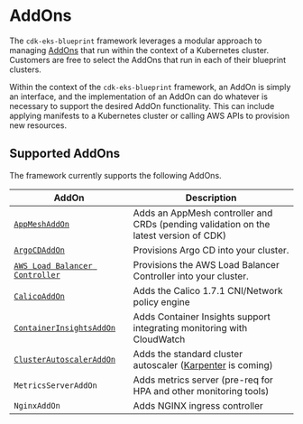 # AddOns

The `cdk-eks-blueprint` framework leverages a modular approach to managing [AddOns](https://kubernetes.io/docs/concepts/cluster-administration/addons/) that run within the context of a Kubernetes cluster. Customers are free to select the AddOns that run in each of their blueprint clusters.

Within the context of the `cdk-eks-blueprint` framework, an AddOn is simply an interface, and the implementation of an AddOn can do whatever is necessary to support the desired AddOn functionality. This can include applying manifests to a Kubernetes cluster or calling AWS APIs to provision new resources. 

## Supported AddOns

The framework currently supports the following AddOns.

| AddOn             | Description                                                                       |
|-------------------|-----------------------------------------------------------------------------------|
| [`AppMeshAddOn`](./app-mesh) | Adds an AppMesh controller and CRDs (pending validation on the latest version of CDK) |
| [`ArgoCDAddOn`](./argo-cd) | Provisions Argo CD into your cluster. |
| [`AWS Load Balancer Controller`](./aws-load-balancer-controller) | Provisions the AWS Load Balancer Controller into your cluster. |
| [`CalicoAddOn`](./calico) | Adds the Calico 1.7.1 CNI/Network policy engine |
| [`ContainerInsightsAddOn`](./container-insights) | Adds Container Insights support integrating monitoring with CloudWatch |
| [`ClusterAutoscalerAddOn`](./cluster-autoscaler) | Adds the standard cluster autoscaler ([Karpenter](https://github.com/awslabs/karpenter) is coming)|
| `MetricsServerAddOn`| Adds metrics server (pre-req for HPA and other monitoring tools)|
| `NginxAddOn` | Adds NGINX ingress controller |
